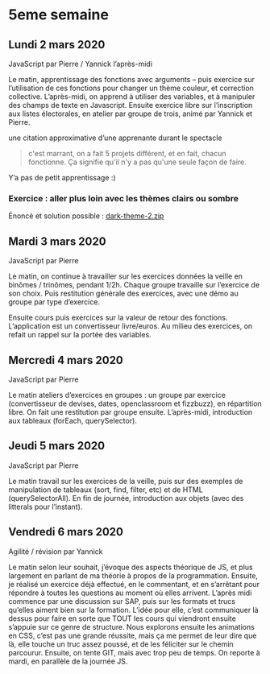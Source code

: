 # 5eme semaine

## Lundi 2 mars 2020

JavaScript par Pierre / Yannick l’après-midi

Le matin, apprentissage des fonctions avec arguments – puis exercice sur l’utilisation de ces fonctions pour changer un thème couleur, et correction collective. L’après-midi, on apprend à utiliser des variables, et à manipuler des champs de texte en Javascript. Ensuite exercice libre sur l’inscription aux listes électorales, en atelier par groupe de trois, animé par Yannick et Pierre.


une citation approximative d’une apprenante durant le spectacle
> c'est marrant, on a fait 5 projets différent, et en fait, chacun fonctionne. Ça signifie qu'il n'y a pas qu'une seule façon de faire.

Y’a pas de petit apprentissage :)

### Exercice : aller plus loin avec les thèmes clairs ou sombre
Énoncé et solution possible : [dark-theme-2.zip](exercices/javascript/dark-theme-2.zip)

## Mardi 3 mars 2020

JavaScript par Pierre

Le matin, on continue à travailler sur les exercices données la veille en binômes / trinômes, pendant 1/2h. Chaque groupe travaille sur l’exercice de son choix. Puis restitution générale des exercices, avec une démo au groupe par type d’exercice.

Ensuite cours puis exercices sur la valeur de retour des fonctions. L’application est un convertisseur livre/euros. Au milieu des exercices, on refait un rappel sur la portée des variables.

## Mercredi 4 mars 2020

JavaScript par Pierre

Le matin ateliers d’exercices en groupes : un groupe par exercice (convertisseur de devises, dates, openclassroom et fizzbuzz), en répartition libre. On fait une restitution par groupe ensuite.
L’après-midi, introduction aux tableaux (forEach, querySelector).

## Jeudi 5 mars 2020

JavaScript par Pierre

Le matin travail sur les exercices de la veille, puis sur des exemples de manipulation de tableaux (sort, find, filter, etc) et de HTML (querySelectorAll). En fin de journée, introduction aux objets (avec des litterals pour l’instant).

## Vendredi  6 mars 2020

Agilité / révision par  Yannick

Le matin selon leur souhait, j’évoque des aspects théorique de JS, et plus largement en parlant de ma théorie à propos de la programmation. Ensuite, je réalisé un exercice déjà effectué, en le commentant, et en s’arrêtant pour répondre à toutes les questions au moment où elles arrivent.
L’après midi commence par une discussion sur SAP, puis sur les formats et trucs qu’elles aiment bien sur la formation. L’idée pour elle, c’est communiquer là dessus pour faire en sorte que TOUT les cours qui viendront ensuite s’appuie sur ce genre de structure. Nous explorons ensuite les animations en CSS, c’est pas une grande réussite, mais ça me permet de leur dire que là, elle touche un truc assez poussé, et de les féliciter sur le chemin parcourur. Ensuite, on tente GIT, mais avec trop peu de temps. On reporte à mardi, en parallèle de la journée JS.



